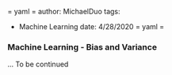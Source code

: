 = yaml =
author: MichaelDuo
tags:
  - Machine Learning
date: 4/28/2020
= yaml =
### Machine Learning - Bias and Variance

... To be continued